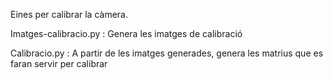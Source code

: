 Eines per calibrar la càmera.

Imatges-calibracio.py : Genera les imatges de calibració

Calibracio.py : A partir de les imatges generades, genera les matrius que es faran servir per calibrar

